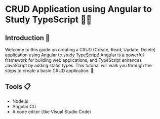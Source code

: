 # CRUD Application using Angular to Study TypeScript 🤘🏻

## Introduction 🌟

Welcome to this guide on creating a CRUD (Create, Read, Update, Delete) application using Angular to study TypeScript! Angular is a powerful framework for building web applications, and TypeScript enhances JavaScript by adding static types. This tutorial will walk you through the steps to create a basic CRUD application. 🚀

## Tools 📋

- Node.js
- Angular CLI
- A code editor (like Visual Studio Code)
